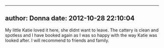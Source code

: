 
---
author: Donna
date: 2012-10-28 22:10:04
---
My little Katie loved it here, she didnt want to leave. The cattery is clean and spotless and I have booked again as I was so happy with the way Katie was looked after. I will recommend to friends and family.

